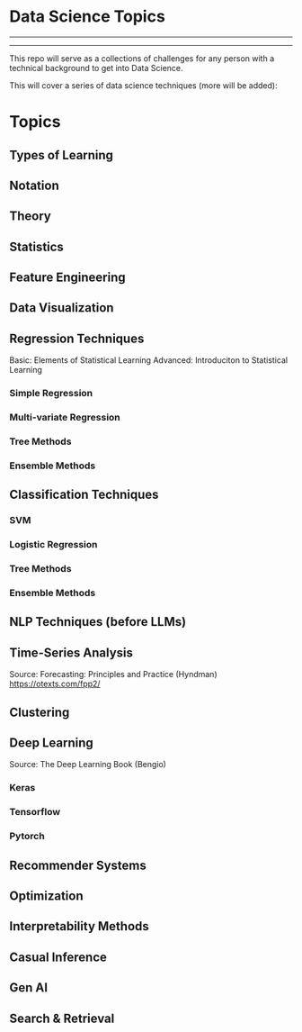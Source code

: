 # Data Science Topics
-----
-----

This repo will serve as a collections of challenges for any person with a technical background to get into Data Science.

This will cover a series of data science techniques (more will be added):

# Topics

## Types of Learning
## Notation
## Theory
## Statistics
## Feature Engineering
## Data Visualization
## Regression Techniques
Basic: Elements of Statistical Learning
Advanced: Introduciton to Statistical Learning
### Simple Regression
### Multi-variate Regression
### Tree Methods
### Ensemble Methods
## Classification Techniques
### SVM
### Logistic Regression
### Tree Methods
### Ensemble Methods
## NLP Techniques (before LLMs)
## Time-Series Analysis
Source: Forecasting: Principles and Practice (Hyndman) https://otexts.com/fpp2/
## Clustering
## Deep Learning
Source: The Deep Learning Book (Bengio)
### Keras
### Tensorflow
### Pytorch
## Recommender Systems
## Optimization
## Interpretability Methods
## Casual Inference
## Gen AI
## Search & Retrieval 